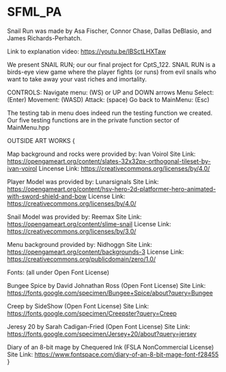 # SFML_PA

Snail Run was made by Asa Fischer, Connor Chase, Dallas DeBlasio, and James Richards-Perhatch. 

Link to explanation video: https://youtu.be/IBSctLHXTaw

We present SNAIL RUN; our our final project for CptS_122. 
SNAIL RUN is a birds-eye view game where the player fights (or runs) from evil snails who want to take away your vast riches and imortality.

CONTROLS: 
Navigate menu: (WS) or UP and DOWN arrows
Menu Select: (Enter)
Movement: (WASD) 
Attack: (space)
Go back to MainMenu: (Esc)

The testing tab in menu does indeed run the testing function we created.
Our five testing functions are in the private function sector of MainMenu.hpp

OUTSIDE ART WORKS
{

Map background and rocks were provided by:
Ivan Voirol
Site Link: https://opengameart.org/content/slates-32x32px-orthogonal-tileset-by-ivan-voirol
Lincense Link: https://creativecommons.org/licenses/by/4.0/

Player Model was provided by:
Lunarsignals
Site Link: https://opengameart.org/content/hsv-hero-2d-platformer-hero-animated-with-sword-shield-and-bow
License Link: https://creativecommons.org/licenses/by/4.0/

Snail Model was provided by:
Reemax
Site Link: https://opengameart.org/content/slime-snail
License Link: https://creativecommons.org/licenses/by/3.0/

Menu background provided by:
Nidhoggn
Site Link: https://opengameart.org/content/backgrounds-3
License Link: https://creativecommons.org/publicdomain/zero/1.0/

Fonts: (all under Open Font License)

Bungee Spice by David Johnathan Ross (Open Font License)
Site Link: https://fonts.google.com/specimen/Bungee+Spice/about?query=Bungee

Creep by SideShow (Open Font License)
Site Link: https://fonts.google.com/specimen/Creepster?query=Creep

Jeresy 20 by Sarah Cadigan-Fried (Open Font License)
Site Link: https://fonts.google.com/specimen/Jersey+20/about?query=jersey

Diary of an 8-bit mage by Chequered Ink (FSLA NonCommercial License)
Site Link: https://www.fontspace.com/diary-of-an-8-bit-mage-font-f28455
}
